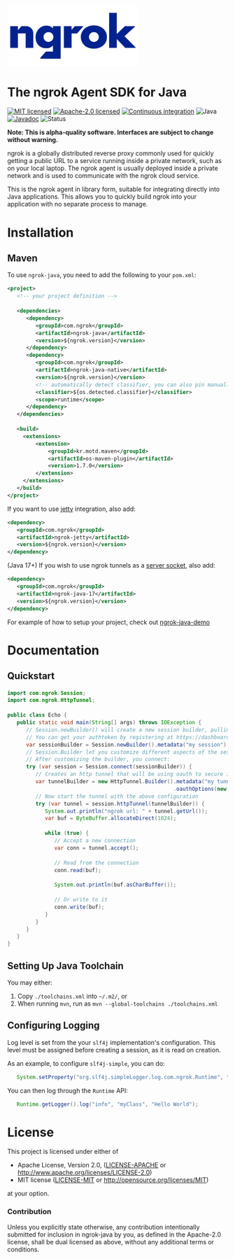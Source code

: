<p>
  <a href="https://ngrok.com">
    <img src="assets/ngrok.png?raw=true" alt="ngrok Logo" width="300" url="https://ngrok.com" />
  </a>
</p>

# The ngrok Agent SDK for Java

[![MIT licensed][mit-badge]][mit-url]
[![Apache-2.0 licensed][apache-badge]][apache-url]
[![Continuous integration][ci-badge]][ci-url]
![Java](https://img.shields.io/badge/Java-11+-orange)
[![Javadoc](https://img.shields.io/badge/JavaDoc-Online-green)](https://ngrok.github.io/ngrok-java/)
![Status](https://img.shields.io/badge/Status-Alpha-red)

[mit-badge]: https://img.shields.io/badge/license-MIT-blue.svg
[mit-url]: https://github.com/ngrok/ngrok-rs/blob/main/LICENSE-MIT
[apache-badge]: https://img.shields.io/badge/license-Apache_2.0-blue.svg
[apache-url]: https://github.com/ngrok/ngrok-rs/blob/main/LICENSE-APACHE
[ci-badge]: https://github.com/ngrok/ngrok-java/actions/workflows/ci.yml/badge.svg
[ci-url]: https://github.com/ngrok/ngrok-java/actions/workflows/ci.yml

**Note: This is alpha-quality software. Interfaces are subject to change without warning.**

ngrok is a globally distributed reverse proxy commonly used for quickly getting a public URL to a
service running inside a private network, such as on your local laptop. The ngrok agent is usually
deployed inside a private network and is used to communicate with the ngrok cloud service.

This is the ngrok agent in library form, suitable for integrating directly into Java applications.
This allows you to quickly build ngrok into your application with no separate process to manage.

# Installation

## Maven

To use `ngrok-java`, you need to add the following to your `pom.xml`:

```xml
<project>
   <!-- your project definition -->

   <dependencies>
      <dependency>
         <groupId>com.ngrok</groupId>
         <artifactId>ngrok-java</artifactId>
         <version>${ngrok.version}</version>
      </dependency>
      <dependency>
         <groupId>com.ngrok</groupId>
         <artifactId>ngrok-java-native</artifactId>
         <version>${ngrok.version}</version>
         <!-- automatically detect classifier, you can also pin manually -->
         <classifier>${os.detected.classifier}</classifier>
         <scope>runtime</scope>
      </dependency>
   </dependencies>

   <build>
     <extensions>
         <extension>
             <groupId>kr.motd.maven</groupId>
             <artifactId>os-maven-plugin</artifactId>
             <version>1.7.0</version>
         </extension>
     </extensions>
   </build>
</project>
```

If you want to use [jetty](https://www.eclipse.org/jetty/) integration, also add:

```xml
<dependency>
   <groupId>com.ngrok</groupId>
   <artifactId>ngrok-jetty</artifactId>
   <version>${ngrok.version}</version>
</dependency>
```

(Java 17+) If you wish to use ngrok tunnels as a [server socket](https://docs.oracle.com/en/java/javase/17/docs/api/java.base/java/net/ServerSocket.html), also add:
```xml
<dependency>
   <groupId>com.ngrok</groupId>
   <artifactId>ngrok-java-17</artifactId>
   <version>${ngrok.version}</version>
</dependency>
```

For example of how to setup your project, check out [ngrok-java-demo](https://github.com/ngrok/ngrok-java-demo/blob/main/pom.xml)

# Documentation

## Quickstart

```java
import com.ngrok.Session;
import com.ngrok.HttpTunnel;

public class Echo {
   public static void main(String[] args) throws IOException {
      // Session.newBuilder() will create a new session builder, pulling NGROK_AUTHTOKEN env variable.
      // You can get your authtoken by registering at https://dashboard.ngrok.com
      var sessionBuilder = Session.newBuilder().metadata("my session");
      // Session.Builder let you customize different aspects of the session, see docs for details.
      // After customizing the builder, you connect:
      try (var session = Session.connect(sessionBuilder)) {
         // Creates an http tunnel that will be using oauth to secure it
         var tunnelBuilder = new HttpTunnel.Builder().metadata("my tunnel")
                                                     .oauthOptions(new HttpTunnel.OAuthOptions("google")));
         // Now start the tunnel with the above configuration
         try (var tunnel = session.httpTunnel(tunnelBuilder)) {
            System.out.println("ngrok url: " + tunnel.getUrl());
            var buf = ByteBuffer.allocateDirect(1024);

            while (true) {
               // Accept a new connection
               var conn = tunnel.accept();

               // Read from the connection
               conn.read(buf);

               System.out.println(buf.asCharBuffer());

               // Or write to it
               conn.write(buf);
            }
         }
      }
   }
}
```

## Setting Up Java Toolchain
You may either:
1. Copy `./toolchains.xml` into `~/.m2/`, or
2. When running `mvn`, run as `mvn --global-toolchains ./toolchains.xml`

## Configuring Logging

Log level is set from the your `slf4j` implementation's configuration. This level must be assigned before creating a session, as it is read on creation.

As an example, to configure `slf4j-simple`, you can do:

```java
   System.setProperty("org.slf4j.simpleLogger.log.com.ngrok.Runtime", "debug");
```

You can then log through the `Runtime` API:

```java
   Runtime.getLogger().log("info", "myClass", "Hello World");
```

# License

This project is licensed under either of

- Apache License, Version 2.0, ([LICENSE-APACHE](LICENSE-APACHE) or
  http://www.apache.org/licenses/LICENSE-2.0)
- MIT license ([LICENSE-MIT](LICENSE-MIT) or
  http://opensource.org/licenses/MIT)

at your option.

### Contribution

Unless you explicitly state otherwise, any contribution intentionally submitted
for inclusion in ngrok-java by you, as defined in the Apache-2.0 license, shall be
dual licensed as above, without any additional terms or conditions.
